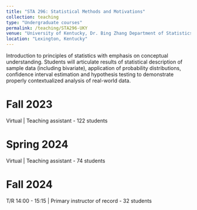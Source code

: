 ```yaml
---
title: "STA 296: Statistical Methods and Motivations"
collection: teaching
type: "Undergraduate courses"
permalink: /teaching/STA296-UKY
venue: "University of Kentucky, Dr. Bing Zhang Department of Statistics"
location: "Lexington, Kentucky"
---
```


Introduction to principles of statistics with emphasis on conceptual understanding. Students will articulate results of statistical description of sample data (including bivariate), application of probability distributions, confidence interval estimation and hypothesis testing to demonstrate properly contextualized analysis of real-world data.

Fall 2023
======
Virtual |
Teaching assistant - 122 students

Spring 2024
======
Virtual | 
Teaching assistant - 74 students

Fall 2024
======
T/R 14:00 - 15:15 | 
Primary instructor of record - 32 students
